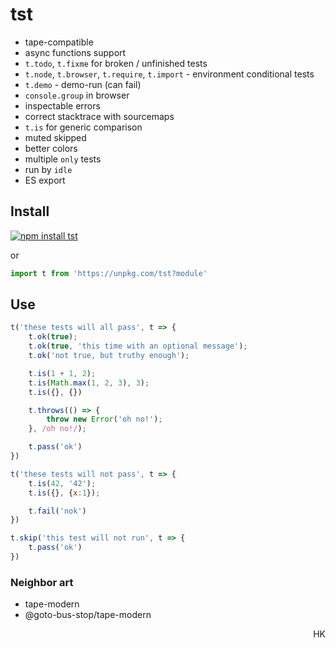 # tst

* tape-compatible
* async functions support
* `t.todo`, `t.fixme` for broken / unfinished tests
* `t.node`, `t.browser`, `t.require`, `t.import` - environment conditional tests
* `t.demo` - demo-run (can fail)
* `console.group` in browser
* inspectable errors
* correct stacktrace with sourcemaps
* `t.is` for generic comparison <!-- almost, same -->
* muted skipped
* better colors
* multiple `only` tests
* run by `idle`
* ES export

## Install

[![npm install tst](https://nodei.co/npm/tst.png?mini=true)](https://npmjs.org/package/tst/)

or

```js
import t from 'https://unpkg.com/tst?module'
```

## Use

```js
t('these tests will all pass', t => {
	t.ok(true);
	t.ok(true, 'this time with an optional message');
	t.ok('not true, but truthy enough');

	t.is(1 + 1, 2);
	t.is(Math.max(1, 2, 3), 3);
	t.is({}, {})

	t.throws(() => {
		throw new Error('oh no!');
	}, /oh no!/);

	t.pass('ok')
})

t('these tests will not pass', t => {
	t.is(42, '42');
	t.is({}, {x:1});

	t.fail('nok')
})

t.skip('this test will not run', t => {
	t.pass('ok')
})
```

### Neighbor art

* tape-modern
* @goto-bus-stop/tape-modern

<p align="right">HK</p>
